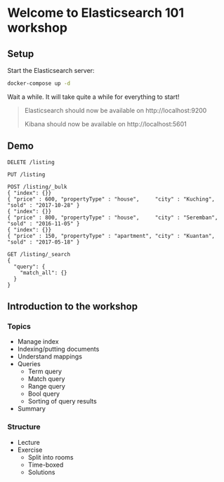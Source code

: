 # Welcome to Elasticsearch 101 workshop

## Setup

Start the Elasticsearch server:

```bash
docker-compose up -d
```

Wait a while. It will take quite a while for everything to start!


> Elasticsearch should now be available on http://localhost:9200
>
> Kibana should now be available on http://localhost:5601

## Demo

```text
DELETE /listing

PUT /listing

POST /listing/_bulk
{ "index": {}}
{ "price" : 600, "propertyType" : "house",     "city" : "Kuching",    "sold" : "2017-10-28" }
{ "index": {}}
{ "price" : 800, "propertyType" : "house",     "city" : "Seremban",    "sold" : "2016-11-05" }
{ "index": {}}
{ "price" : 150, "propertyType" : "apartment", "city" : "Kuantan",  "sold" : "2017-05-18" }

GET /listing/_search
{
  "query": {
    "match_all": {}
  }
}

```

## Introduction to the workshop

### Topics
- Manage index
- Indexing/putting documents
- Understand mappings
- Queries
    - Term query
    - Match query
    - Range query
    - Bool query
    - Sorting of query results
- Summary

### Structure
* Lecture
* Exercise
  * Split into rooms
  * Time-boxed
  * Solutions

